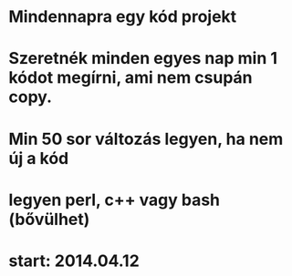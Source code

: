 # Mindennapra egy kód projekt
# Szeretnék minden egyes nap min 1 kódot megírni, ami nem csupán copy.
# Min 50 sor változás legyen, ha nem új a kód
# legyen perl, c++ vagy bash (bővülhet)
# start: 2014.04.12
